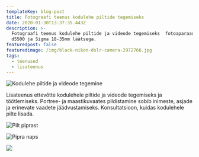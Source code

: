 ```yaml
---
templateKey: blog-post
title: Fotograafi teenus kodulehe piltide tegemiseks
date: 2020-01-30T13:37:35.443Z
description: >-
  Fotograafi teenus kodulehe piltide ja videode tegemiseks  fotoaparaadiga Nikon
  d5500 ja Sigma 18-35mm läätsega.
featuredpost: false
featuredimage: /img/black-nikon-dslr-camera-2972766.jpg
tags:
  - teenused
  - lisateenus
---
```

![Kodulehe piltide ja videode tegemine](/img/kodulehe-piltide-ja-videode-tegemine.jpg "Kodulehe piltide ja videode tegemine")

Lisateenus ettevõtte kodulehele piltide ja videode tegemiseks ja töötlemiseks. Portree- ja maastikuvaates pildistamine sobib inimeste, asjade ja erinevate vaadete jäädvustamiseks. Konsultatsioon, kuidas kodulehele pilte lisada.

![Pilt piprast](/img/dsc_0635.jpg "Pilt piprast")

![Pipra naps](/img/dsc_0485.nef.jpg "Pipra naps")

![](/img/dsc_0100-3.jpg)
